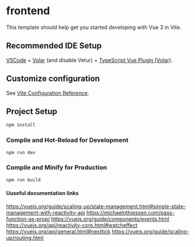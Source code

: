 # frontend

This template should help get you started developing with Vue 3 in Vite.

## Recommended IDE Setup

[VSCode](https://code.visualstudio.com/) + [Volar](https://marketplace.visualstudio.com/items?itemName=Vue.volar) (and disable Vetur) + [TypeScript Vue Plugin (Volar)](https://marketplace.visualstudio.com/items?itemName=Vue.vscode-typescript-vue-plugin).

## Customize configuration

See [Vite Configuration Reference](https://vitejs.dev/config/).

## Project Setup

```sh
npm install
```

### Compile and Hot-Reload for Development

```sh
npm run dev
```

### Compile and Minify for Production

```sh
npm run build
```

#### Uuseful documentation links

https://vuejs.org/guide/scaling-up/state-management.html#simple-state-management-with-reactivity-api
https://michaelnthiessen.com/pass-function-as-prop/
https://vuejs.org/guide/components/events.html
https://vuejs.org/api/reactivity-core.html#watcheffect
https://vuejs.org/api/general.html#nexttick
https://vuejs.org/guide/scaling-up/routing.html
